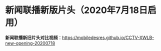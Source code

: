 # 新闻联播新版片头（2020年7月18日启用）

**新闻联播新旧片头对比视频**：https://mobiledesres.github.io/CCTV-XWLB-new-opening-20200718
